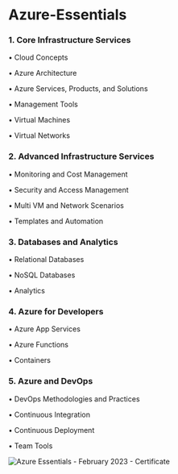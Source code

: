 # Azure-Essentials

### 1. Core Infrastructure Services

• Cloud Concepts

• Azure Architecture

• Azure Services, Products, and Solutions 

• Management Tools 

• Virtual Machines 

• Virtual Networks  


### 2. Advanced Infrastructure Services

• Monitoring and Cost Management

• Security and Access Management

• Multi VM and Network Scenarios

• Templates and Automation


### 3. Databases and Analytics

• Relational Databases

• NoSQL Databases

• Analytics


### 4. Azure for Developers

• Azure App Services

• Azure Functions

• Containers


### 5. Azure and DevOps

• DevOps Methodologies and Practices

• Continuous Integration

• Continuous Deployment

• Team Tools

![Azure Essentials - February 2023 - Certificate](https://user-images.githubusercontent.com/106487730/231540860-82eb631a-1cc3-4f87-9b7d-dd6598dcfb02.jpeg)
